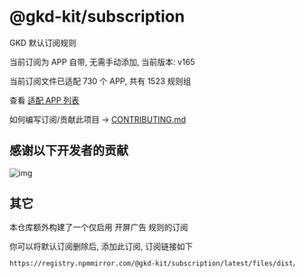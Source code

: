 # @gkd-kit/subscription

GKD 默认订阅规则

当前订阅为 APP 自带, 无需手动添加, 当前版本: v165

当前订阅文件已适配 730 个 APP, 共有 1523 规则组

查看 [适配 APP 列表](./AppList.md)

如何编写订阅/贡献此项目 -> [CONTRIBUTING.md](./CONTRIBUTING.md)

## 感谢以下开发者的贡献

![img](https://contrib.rocks/image?repo=gkd-kit/subscription&_v=165)

## 其它

本仓库额外构建了一个仅启用 开屏广告 规则的订阅

你可以将默认订阅删除后, 添加此订阅, 订阅链接如下

```txt
https://registry.npmmirror.com/@gkd-kit/subscription/latest/files/dist/gkd.openad.json
```

